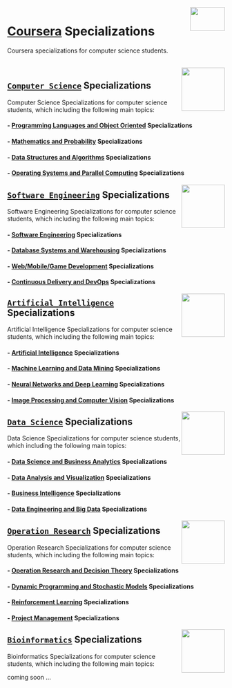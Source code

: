 <img align="right" width="80" height="55" src="https://github.com/cs-MohamedAyman/Coursera-Specializations/blob/master/organizations-logos/coursera.jpg">

# [Coursera](https://www.coursera.org/) Specializations
Coursera specializations for computer science students.

<br>
<img align="right" width="100" height="100" src="https://github.com/cs-MohamedAyman/cs-MohamedAyman/blob/main/repos-logos/computer-science-department.jpg">

## [`Computer Science`](https://github.com/cs-MohamedAyman/Coursera-Specializations/blob/master/Computer-Science-Specializations/README.md) Specializations
Computer Science Specializations for computer science students, which including the following main topics:

#### - [Programming Languages and Object Oriented](https://github.com/cs-MohamedAyman/Coursera-Specializations/blob/master/Computer-Science-Specializations/README.md) Specializations
#### - [Mathematics and Probability](https://github.com/cs-MohamedAyman/Coursera-Specializations/blob/master/Computer-Science-Specializations/README.md) Specializations
#### - [Data Structures and Algorithms](https://github.com/cs-MohamedAyman/Coursera-Specializations/blob/master/Computer-Science-Specializations/README.md) Specializations
#### - [Operating Systems and Parallel Computing](https://github.com/cs-MohamedAyman/Coursera-Specializations/blob/master/Computer-Science-Specializations/README.md) Specializations

<img align="right" width="100" height="100" src="https://github.com/cs-MohamedAyman/cs-MohamedAyman/blob/main/repos-logos/software-engineering-department.jpg">

## [`Software Engineering`](https://github.com/cs-MohamedAyman/Coursera-Specializations/tree/master/Software-Engineering-Specializations/README.md) Specializations
Software Engineering Specializations for computer science students, which including the following main topics:

#### - [Software Engineering](https://github.com/cs-MohamedAyman/Coursera-Specializations/tree/master/Software-Engineering-Specializations/README.md) Specializations
#### - [Database Systems and Warehousing](https://github.com/cs-MohamedAyman/Coursera-Specializations/tree/master/Software-Engineering-Specializations/README.md) Specializations
#### - [Web/Mobile/Game Development](https://github.com/cs-MohamedAyman/Coursera-Specializations/tree/master/Software-Engineering-Specializations/README.md) Specializations
#### - [Continuous Delivery and DevOps](https://github.com/cs-MohamedAyman/Coursera-Specializations/tree/master/Software-Engineering-Specializations/README.md) Specializations

<img align="right" width="100" height="100" src="https://github.com/cs-MohamedAyman/cs-MohamedAyman/blob/main/repos-logos/artificial-intelligence-department.jpg">

## [`Artificial Intelligence`](https://github.com/cs-MohamedAyman/Coursera-Specializations/tree/master/Artificial-Intelligence-Specializations/README.md) Specializations
Artificial Intelligence Specializations for computer science students, which including the following main topics:

#### - [Artificial Intelligence](https://github.com/cs-MohamedAyman/Coursera-Specializations/tree/master/Artificial-Intelligence-Specializations/README.md) Specializations
#### - [Machine Learning and Data Mining](https://github.com/cs-MohamedAyman/Coursera-Specializations/tree/master/Artificial-Intelligence-Specializations/README.md) Specializations
#### - [Neural Networks and Deep Learning](https://github.com/cs-MohamedAyman/Coursera-Specializations/tree/master/Artificial-Intelligence-Specializations/README.md) Specializations
#### - [Image Processing and Computer Vision](https://github.com/cs-MohamedAyman/Coursera-Specializations/tree/master/Artificial-Intelligence-Specializations/README.md) Specializations

<img align="right" width="100" height="100" src="https://github.com/cs-MohamedAyman/cs-MohamedAyman/blob/main/repos-logos/data-science-department.jpg">

## [`Data Science`](https://github.com/cs-MohamedAyman/Coursera-Specializations/tree/master/Data-Science-Specializations/README.md) Specializations
Data Science Specializations for computer science students, which including the following main topics:

#### - [Data Science and Business Analytics](https://github.com/cs-MohamedAyman/Coursera-Specializations/tree/master/Data-Science-Specializations/README.md) Specializations
#### - [Data Analysis and Visualization](https://github.com/cs-MohamedAyman/Coursera-Specializations/tree/master/Data-Science-Specializations/README.md) Specializations
#### - [Business Intelligence](https://github.com/cs-MohamedAyman/Coursera-Specializations/tree/master/Data-Science-Specializations/README.md) Specializations
#### - [Data Engineering and Big Data](https://github.com/cs-MohamedAyman/Coursera-Specializations/tree/master/Data-Science-Specializations/README.md) Specializations

<img align="right" width="100" height="100" src="https://github.com/cs-MohamedAyman/cs-MohamedAyman/blob/main/repos-logos/operation-research-department.jpg">

## [`Operation Research`](https://github.com/cs-MohamedAyman/Coursera-Specializations/blob/master/Operation-Research-Specializations/README.md) Specializations
Operation Research Specializations for computer science students, which including the following main topics:

#### - [Operation Research and Decision Theory](https://github.com/cs-MohamedAyman/Coursera-Specializations/tree/master/Operation-Research-Specializations/README.md) Specializations
#### - [Dynamic Programming and Stochastic Models](https://github.com/cs-MohamedAyman/Coursera-Specializations/tree/master/Operation-Research-Specializations/README.md) Specializations
#### - [Reinforcement Learning](https://github.com/cs-MohamedAyman/Coursera-Specializations/tree/master/Operation-Research-Specializations/README.md) Specializations
#### - [Project Management](https://github.com/cs-MohamedAyman/Coursera-Specializations/tree/master/Operation-Research-Specializations/README.md) Specializations

<img align="right" width="100" height="100" src="https://github.com/cs-MohamedAyman/cs-MohamedAyman/blob/main/repos-logos/bioinformatics-department.jpg">

## [`Bioinformatics`](https://github.com/cs-MohamedAyman/Coursera-Specializations/blob/master/Bioinformatics-Specializations/README.md) Specializations
Bioinformatics Specializations for computer science students, which including the following main topics:

coming soon ...
